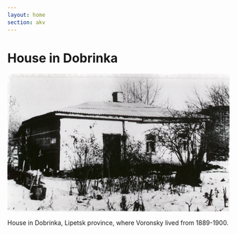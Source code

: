 ```yaml
---
layout: home
section: akv
---
```


# House in Dobrinka

![](../Images/Photos/Dobrinka_o.jpg "Dobrinka")

House in Dobrinka, Lipetsk province, where Voronsky lived from 1889-1900.